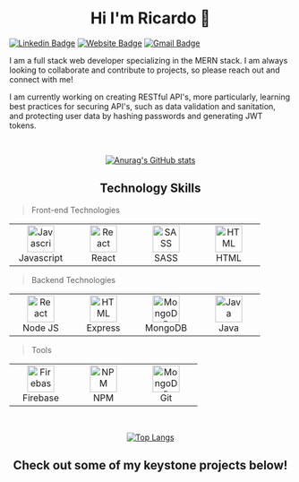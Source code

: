 <h1 align="center">Hi I'm Ricardo 👋</h1>

[![Linkedin Badge](https://img.shields.io/badge/-ricardo-blue?style=flat&logo=Linkedin&logoColor=white&link=https://www.linkedin.com)](https://www.linkedin.com/in/jlim/)
[![Website Badge](https://img.shields.io/badge/-ricardo.camacho.dev-47CCCC?style=flat&logo=Google-Chrome&logoColor=white&link=https://ricardo-camacho.dev)](https://ricardo-camacho.dev)
[![Gmail Badge](https://img.shields.io/badge/-ricmireles7-c14438?style=flat&logo=Gmail&logoColor=white&link=mailto:ricmireles7@gmail.com@gmail.com)](mailto:ricmireles7@gmail.com)

<p>I am a full stack web developer specializing in the MERN stack. I am always looking to collaborate and contribute to projects, so please reach out and connect with me!</p>

<p>I am currently working on creating RESTful API's, more particularly, learning best practices for securing API's, such as data validation and sanitation, and protecting user data by hashing passwords and generating JWT tokens.</p>

</br>

<div align="center">

[![Anurag's GitHub stats](https://github-readme-stats.vercel.app/api?username=rcamach7&hide=stars&count_private=true&show_icons=true&theme=apprentice)](https://github.com/anuraghazra/github-readme-stats)

</div>

<h2 align="center">Technology Skills</h2>

> Front-end Technologies

<table>
  <tr>
    <td align="center" width="96">
      <img src="https://res.cloudinary.com/de2ymful4/image/upload/v1646099328/main-portfolio/tech-skills/javascript_ecqpbs.png" width="48" height="48" alt="Javascript" />
      <br>Javascript
    </td>  
    <td align="center" width="96">
      <img src="https://res.cloudinary.com/de2ymful4/image/upload/v1646099328/main-portfolio/tech-skills/react_hdsoby.png" width="48" height="48" alt="React" />
      <br>React
    </td>
    <td align="center" width="96">
      <img src="https://res.cloudinary.com/de2ymful4/image/upload/v1646099327/main-portfolio/tech-skills/sass_qncd58.png" width="48" height="48" alt="SASS" />
      <br>SASS
    </td>
    <td align="center" width="96">
      <img src="https://res.cloudinary.com/de2ymful4/image/upload/v1646099328/main-portfolio/tech-skills/html_qpxonu.png" width="48" height="48" alt="HTML" />
      <br>HTML
    </td>
  </tr>
</table>

> Backend Technologies

<table>
  <tr>
    <td align="center" width="96">
      <img src="https://res.cloudinary.com/de2ymful4/image/upload/v1646101318/main-portfolio/tech-skills/node_lzpvq6.png" width="48" height="48" alt="React" />
      <br>Node JS
    </td>
    <td align="center" width="96">
      <img src="https://res.cloudinary.com/de2ymful4/image/upload/v1647634998/main-portfolio/tech-skills/express_ibtfvl.png" width="48" height="48" alt="HTML" />
      <br>Express
    </td>
    <td align="center" width="96">
      <img src="https://res.cloudinary.com/de2ymful4/image/upload/v1646101239/main-portfolio/tech-skills/mongodb_r1xhyn.png" width="48" height="48" alt="MongoDB" />
      <br>MongoDB
    </td>
    <td align="center" width="96">
      <img src="https://res.cloudinary.com/de2ymful4/image/upload/v1646100628/main-portfolio/tech-skills/java_ilp3ec.png" width="48" height="48" alt="Java" />
      <br>Java
    </td>    
  </tr>
</table>

> Tools

<table>
  <tr>
    <td align="center" width="96">
      <img src="https://res.cloudinary.com/de2ymful4/image/upload/v1646273705/main-portfolio/tech-skills/firebase_igurdi.png" width="48" height="48" alt="Firebase" />
      <br>Firebase
    </td>
    <td align="center" width="96">
      <img src="https://res.cloudinary.com/de2ymful4/image/upload/v1646099327/main-portfolio/tech-skills/npm_xh0kkl.png" width="48" height="48" alt="NPM" />
      <br>NPM
    </td>
    <td align="center" width="96">
      <img src="https://res.cloudinary.com/de2ymful4/image/upload/v1646100087/main-portfolio/tech-skills/git_wjkubp.png" width="48" height="48" alt="MongoDB" />
      <br>Git
    </td>  
  </tr>
</table>

</br>

<div align="center">

[![Top Langs](https://github-readme-stats.vercel.app/api/top-langs/?username=rcamach7&layout=compact&theme=apprentice)](https://github.com/anuraghazra/github-readme-stats)

</div>

<h2 align="center">Check out some of my keystone projects below!</h2>
